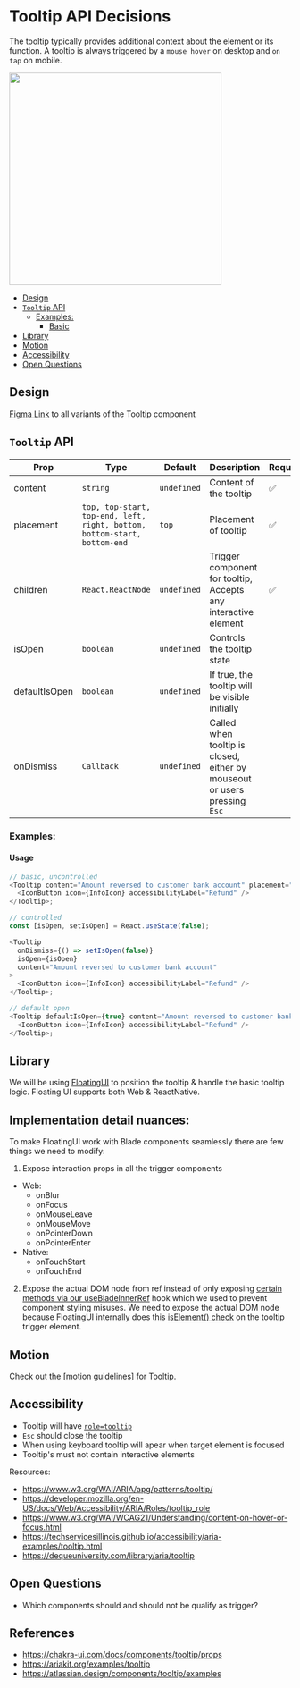 # Tooltip API Decisions <!-- omit in toc -->

The tooltip typically provides additional context about the element or its function. A tooltip is always triggered by a `mouse hover` on desktop and `on tap` on mobile.

<img src="./tooltip-thumbnail.png" width="380" alt="" />

- [Design](#design)
- [`Tooltip` API](#tooltip-api)
  - [Examples:](#examples)
    - [Basic](#basic)
- [Library](#library)
- [Motion](#motion)
- [Accessibility](#accessibility)
- [Open Questions](#open-questions)

## Design

[Figma Link](https://www.figma.com/file/jubmQL9Z8V7881ayUD95ps/Blade---Payment-Light?type=design&node-id=40540-559304&t=tmTrf3xJU6oj59fM-0) to all variants of the Tooltip component

## `Tooltip` API

| Prop          | Type                                                                     | Default     | Description                                                               | Required |
| ------------- | ------------------------------------------------------------------------ | ----------- | ------------------------------------------------------------------------- | -------- |
| content       | `string`                                                                 | `undefined` | Content of the tooltip                                                    | ✅       |
| placement     | `top, top-start, top-end, left, right, bottom, bottom-start, bottom-end` | `top`       | Placement of tooltip                                                      | ✅       |
| children      | `React.ReactNode`                                                        | `undefined` | Trigger component for tooltip, Accepts any interactive element            | ✅       |
| isOpen        | `boolean`                                                                | `undefined` | Controls the tooltip state                                                |          |
| defaultIsOpen | `boolean`                                                                | `undefined` | If true, the tooltip will be visible initially                            |          |
| onDismiss     | `Callback`                                                               | `undefined` | Called when tooltip is closed, either by mouseout or users pressing `Esc` |          |

### Examples:

#### Usage

```js
// basic, uncontrolled
<Tooltip content="Amount reversed to customer bank account" placement="top">
  <IconButton icon={InfoIcon} accessibilityLabel="Refund" />
</Tooltip>;

// controlled
const [isOpen, setIsOpen] = React.useState(false);

<Tooltip
  onDismiss={() => setIsOpen(false)}
  isOpen={isOpen}
  content="Amount reversed to customer bank account"
>
  <IconButton icon={InfoIcon} accessibilityLabel="Refund" />
</Tooltip>;

// default open
<Tooltip defaultIsOpen={true} content="Amount reversed to customer bank account">
  <IconButton icon={InfoIcon} accessibilityLabel="Refund" />
</Tooltip>;
```

## Library

We will be using [FloatingUI](https://floating-ui.com/) to position the tooltip & handle the basic tooltip logic. Floating UI supports both Web & ReactNative.

## Implementation detail nuances:

To make FloatingUI work with Blade components seamlessly there are few things we need to modify:

1. Expose interaction props in all the trigger components
- Web:
  - onBlur
  - onFocus
  - onMouseLeave
  - onMouseMove
  - onPointerDown
  - onPointerEnter
- Native:
  - onTouchStart
  - onTouchEnd

2. Expose the actual DOM node from ref instead of only exposing [certain methods via our useBladeInnerRef](https://github.com/razorpay/blade/blob/69a1bcef2f09ceaf6f910eaaca3076055fb059a2/packages/blade/src/hooks/useBladeInnerRef.web.ts#L26-L27) hook which we used to prevent component styling misuses. We need to expose the actual DOM node because FloatingUI internally does this [isElement() check](https://github.com/floating-ui/floating-ui/blob/b8990250568043b876e1c8fe42358fe337847ede/packages/react/src/hooks/useFloating.ts#L59) on the tooltip trigger element.

## Motion

Check out the [motion guidelines] for Tooltip.

## Accessibility

- Tooltip will have [`role=tooltip`](https://developer.mozilla.org/en-US/docs/Web/Accessibility/ARIA/Roles/tooltip_role)
- `Esc` should close the tooltip
- When using keyboard tooltip will apear when target element is focused
- Tooltip's must not contain interactive elements

Resources:

- https://www.w3.org/WAI/ARIA/apg/patterns/tooltip/
- https://developer.mozilla.org/en-US/docs/Web/Accessibility/ARIA/Roles/tooltip_role
- https://www.w3.org/WAI/WCAG21/Understanding/content-on-hover-or-focus.html
- https://techservicesillinois.github.io/accessibility/aria-examples/tooltip.html
- https://dequeuniversity.com/library/aria/tooltip

## Open Questions

- Which components should and should not be qualify as trigger? 

## References

- https://chakra-ui.com/docs/components/tooltip/props
- https://ariakit.org/examples/tooltip
- https://atlassian.design/components/tooltip/examples
